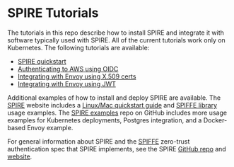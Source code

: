 # SPIRE Tutorials

The tutorials in this repo describe how to install SPIRE and integrate it with software typically used with SPIRE. All of the current tutorials work only on Kubernetes. The following tutorials are available:

* [SPIRE quickstart](https://spiffe.io/spire/try/getting-started-k8s/)
* [Authenticating to AWS using OIDC ](https://spiffe.io/spire/try/oidc-federation-aws/)
* [Integrating with Envoy using X.509 certs](k8s/envoy-x509)
* [Integrating with Envoy using JWT](k8s/envoy-jwt)

Additional examples of how to install and deploy SPIRE are available. The [SPIRE](https://spiffe.io/spire/try/) website includes a [Linux/Mac quickstart guide](https://spiffe.io/spire/try/getting-started-linux-macos-x/) and [SPIFFE library](https://spiffe.io/spire/try/spiffe-library-usage-examples/) usage examples. The [SPIRE examples](../spire-examples) repo on GitHub includes more usage examples for Kubernetes deployments, Postgres integration, and a Docker-based Envoy example.

For general information about SPIRE and the [SPIFFE](../spiffe) zero-trust authentication spec that SPIRE implements, see the SPIRE [GitHub repo](../spire) and [website](https://spiffe.io).

